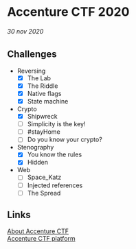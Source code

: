 # Accenture CTF 2020
###### 30 nov 2020

## Challenges

* Reversing
    - [x] The Lab
    - [x] The Riddle
    - [x] Native flags
    - [x] State machine
    
* Crypto
    - [x] Shipwreck
    - [ ] Simplicity is the key!
    - [ ] \#stayHome
    - [ ] Do you know your crypto?
    
* Stenography
    - [x] You know the rules
    - [x] Hidden
    
* Web
    - [ ] Space_Katz
    - [ ] Injected references
    - [ ] The Spread
    
## Links
    
[About Accenture CTF](https://ctf.accenture.com)  
[Accenture CTF platform](https://www.annual-prague-ctf.com)